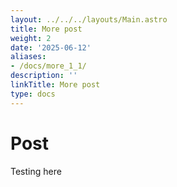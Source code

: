 ```yaml
---
layout: ../../../layouts/Main.astro
title: More post
weight: 2
date: '2025-06-12'
aliases:
- /docs/more_1_1/
description: ''
linkTitle: More post
type: docs
---
```


# Post

Testing here
